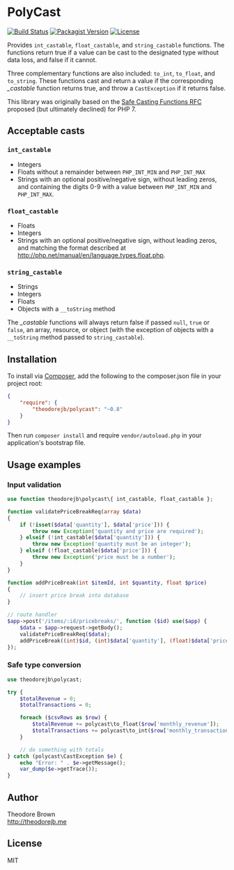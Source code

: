 # PolyCast

[![Build Status](https://travis-ci.org/theodorejb/PolyCast.svg?branch=master)](https://travis-ci.org/theodorejb/PolyCast) [![Packagist Version](https://img.shields.io/packagist/v/theodorejb/polycast.svg)](https://packagist.org/packages/theodorejb/polycast) [![License](https://img.shields.io/packagist/l/theodorejb/polycast.svg)](LICENSE.md)

Provides `int_castable`, `float_castable`, and `string_castable` functions.
The functions return true if a value can be cast to the designated type without
data loss, and false if it cannot.

Three complementary functions are also included: `to_int`, `to_float`, and
`to_string`. These functions cast and return a value if the corresponding
*_castable* function returns true, and throw a `CastException` if it returns false.

This library was originally based on the [Safe Casting Functions RFC](https://wiki.php.net/rfc/safe_cast)
proposed (but ultimately declined) for PHP 7.

## Acceptable casts

### `int_castable`

* Integers
* Floats without a remainder between `PHP_INT_MIN` and `PHP_INT_MAX`
* Strings with an optional positive/negative sign, without leading zeros, and
containing the digits 0-9 with a value between `PHP_INT_MIN` and `PHP_INT_MAX`.

### `float_castable`

* Floats
* Integers
* Strings with an optional positive/negative sign, without leading zeros, and
matching the format described at http://php.net/manual/en/language.types.float.php.

### `string_castable`

* Strings
* Integers
* Floats
* Objects with a `__toString` method

The *_castable* functions will always return false if passed `null`, `true` or
`false`, an array, resource, or object (with the exception of objects with a
`__toString` method passed to `string_castable`).

## Installation

To install via [Composer](https://getcomposer.org/),
add the following to the composer.json file in your project root:

```json
{
    "require": {
        "theodorejb/polycast": "~0.8"
    }
}
```

Then run `composer install` and require `vendor/autoload.php`
in your application's bootstrap file.

## Usage examples

### Input validation

```php
use function theodorejb\polycast\{ int_castable, float_castable };

function validatePriceBreakReq(array $data)
{
    if (!isset($data['quantity'], $data['price'])) {
        throw new Exception('quantity and price are required');
    } elseif (!int_castable($data['quantity'])) {
        throw new Exception('quantity must be an integer');
    } elseif (!float_castable($data['price'])) {
        throw new Exception('price must be a number');
    }
}

function addPriceBreak(int $itemId, int $quantity, float $price)
{
    // insert price break into database
}

// route handler
$app->post('/items/:id/pricebreaks/', function ($id) use($app) {
    $data = $app->request->getBody();
    validatePriceBreakReq($data);
    addPriceBreak((int)$id, (int)$data['quantity'], (float)$data['price']);
});
```

### Safe type conversion

```php
use theodorejb\polycast;

try {
    $totalRevenue = 0;
    $totalTransactions = 0;

    foreach ($csvRows as $row) {
        $totalRevenue += polycast\to_float($row['monthly_revenue']);
        $totalTransactions += polycast\to_int($row['monthly_transactions']);
    }

    // do something with totals
} catch (polycast\CastException $e) {
    echo "Error: " . $e->getMessage();
    var_dump($e->getTrace());
}
```

## Author

Theodore Brown  
<http://theodorejb.me>

## License

MIT
